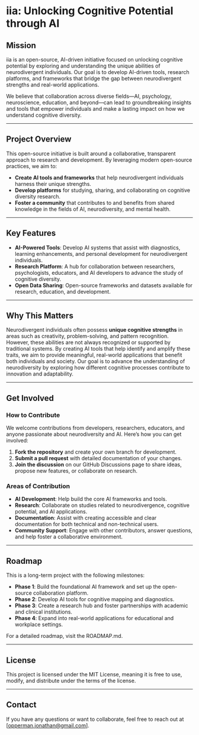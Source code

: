 # **iia: Unlocking Cognitive Potential through AI**


## **Mission**

iia is an open-source, AI-driven initiative focused on unlocking cognitive potential by exploring and understanding the unique abilities of neurodivergent individuals. Our goal is to develop AI-driven tools, research platforms, and frameworks that bridge the gap between neurodivergent strengths and real-world applications.

We believe that collaboration across diverse fields—AI, psychology, neuroscience, education, and beyond—can lead to groundbreaking insights and tools that empower individuals and make a lasting impact on how we understand cognitive diversity.


---


## **Project Overview**

This open-source initiative is built around a collaborative, transparent approach to research and development. By leveraging modern open-source practices, we aim to:



* **Create AI tools and frameworks** that help neurodivergent individuals harness their unique strengths.
* **Develop platforms** for studying, sharing, and collaborating on cognitive diversity research.
* **Foster a community** that contributes to and benefits from shared knowledge in the fields of AI, neurodiversity, and mental health.


---


## **Key Features**



* **AI-Powered Tools**: Develop AI systems that assist with diagnostics, learning enhancements, and personal development for neurodivergent individuals.
* **Research Platform**: A hub for collaboration between researchers, psychologists, educators, and AI developers to advance the study of cognitive diversity.
* **Open Data Sharing**: Open-source frameworks and datasets available for research, education, and development.


---


## **Why This Matters**

Neurodivergent individuals often possess **unique cognitive strengths** in areas such as creativity, problem-solving, and pattern recognition. However, these abilities are not always recognized or supported by traditional systems. By creating AI tools that help identify and amplify these traits, we aim to provide meaningful, real-world applications that benefit both individuals and society. Our goal is to advance the understanding of neurodiversity by exploring how different cognitive processes contribute to innovation and adaptability.


---


## **Get Involved**


### **How to Contribute**

We welcome contributions from developers, researchers, educators, and anyone passionate about neurodiversity and AI. Here’s how you can get involved:



1. **Fork the repository** and create your own branch for development.
2. **Submit a pull request** with detailed documentation of your changes.
3. **Join the discussion** on our GitHub Discussions page to share ideas, propose new features, or collaborate on research.


### **Areas of Contribution**



* **AI Development**: Help build the core AI frameworks and tools.
* **Research**: Collaborate on studies related to neurodivergence, cognitive potential, and AI applications.
* **Documentation**: Assist with creating accessible and clear documentation for both technical and non-technical users.
* **Community Support**: Engage with other contributors, answer questions, and help foster a collaborative environment.


---


## **Roadmap**

This is a long-term project with the following milestones:



* **Phase 1**: Build the foundational AI framework and set up the open-source collaboration platform.
* **Phase 2**: Develop AI tools for cognitive mapping and diagnostics.
* **Phase 3**: Create a research hub and foster partnerships with academic and clinical institutions.
* **Phase 4**: Expand into real-world applications for educational and workplace settings.

For a detailed roadmap, visit the ROADMAP.md.


---


## **License**

This project is licensed under the MIT License, meaning it is free to use, modify, and distribute under the terms of the license.


---


## **Contact**

If you have any questions or want to collaborate, feel free to reach out at [opperman.jonathan@gmail.com].
